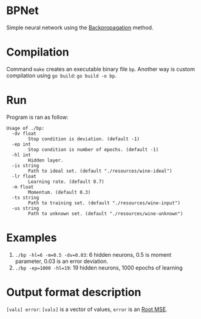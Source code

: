 # BPNet
Simple neural network using the [Backpropagation](https://en.wikipedia.org/wiki/Backpropagation) method.

# Compilation
Command `make` creates an executable binary file `bp`. Another way is custom compilation using `go build`: `go build -o bp`.

# Run
Program is ran as follow:
```
Usage of ./bp:
  -dv float
        Stop condition is deviation. (default -1)
  -ep int
        Stop condition is number of epochs. (default -1)
  -hl int
        Hidden layer.
  -is string
        Path to ideal set. (default "./resources/wine-ideal")
  -lr float
        Learning rate. (default 0.7)
  -m float
        Momentum. (default 0.3)
  -ts string
        Path to training set. (default "./resources/wine-input")
  -us string
        Path to unknown set. (default "./resources/wine-unknown")
```

# Examples
1. `./bp -hl=6 -m=0.5 -dv=0.03`: 6 hidden neurons, 0.5 is moment parameter, 0.03 is an error deviation.
2. `./bp -ep=1000 -hl=19`: 19 hidden neurons, 1000 epochs of learning

# Output format description
`[vals] error`: `[vals]` is a vector of values, `error` is an [Root MSE](https://en.wikipedia.org/wiki/Mean_squared_error).
